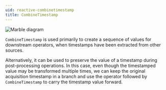 ```yaml
---
uid: reactive-combinetimestamp
title: CombineTimestamp
---
```


![Marble diagram](~/images/reactive-combinetimestamp.svg)

`CombineTimestamp` is used primarily to create a sequence of <xref href="System.Reactive.Timestamped`1"/> values for downstream operators, when timestamps have been extracted from other sources.

Alternatively, it can be used to preserve the value of a timestamp during post-processing operations. In this case, even though the timestamped value may be transformed multiple times, we can keep the original acquisition timestamp in a branch and use the <xref href="Bonsai.Reactive.Zip"/> operator followed by `CombineTimestamp` to carry the timestamp value forward.
